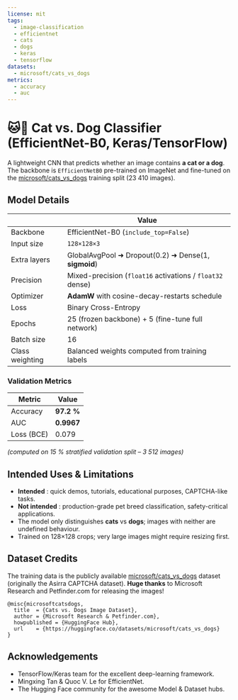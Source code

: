 ```yaml
---
license: mit
tags:
  - image-classification
  - efficientnet
  - cats
  - dogs
  - keras
  - tensorflow
datasets:
  - microsoft/cats_vs_dogs
metrics:
  - accuracy
  - auc
---
```


# 🐱🐶 Cat vs. Dog Classifier (EfficientNet-B0, Keras/TensorFlow)

A lightweight CNN that predicts whether an image contains **a cat or a dog**.
The backbone is `EfficientNetB0` pre-trained on ImageNet and fine-tuned on the
[microsoft/cats_vs_dogs](https://huggingface.co/datasets/microsoft/cats_vs_dogs)
training split (23 410 images).

## Model Details

|                         | Value |
|-------------------------|-------|
| Backbone                | EfficientNet-B0 (`include_top=False`) |
| Input size              | `128×128×3` |
| Extra layers            | GlobalAvgPool ➜ Dropout(0.2) ➜ Dense(1, **sigmoid**) |
| Precision               | Mixed-precision (`float16` activations / `float32` dense) |
| Optimizer               | **AdamW** with cosine-decay-restarts schedule |
| Loss                    | Binary Cross-Entropy |
| Epochs                  | 25 (frozen backbone) + 5 (fine-tune full network) |
| Batch size              | 16 |
| Class weighting         | Balanced weights computed from training labels |

### Validation Metrics

| Metric      | Value |
|-------------|-------|
| Accuracy    | **97.2 %** |
| AUC         | **0.9967** |
| Loss (BCE)  | 0.079 |

*(computed on 15 % stratified validation split – 3 512 images)*

## Intended Uses & Limitations

* **Intended** : quick demos, tutorials, educational purposes, CAPTCHA-like tasks.
* **Not intended** : production-grade pet breed classification, safety-critical
  applications.
* The model only distinguishes **cats** vs **dogs**; images with neither are
  undefined behaviour.
* Trained on 128×128 crops; very large images might require resizing first.

## Dataset Credits

The training data is the publicly available
[microsoft/cats_vs_dogs](https://huggingface.co/datasets/microsoft/cats_vs_dogs)
dataset (originally the Asirra CAPTCHA dataset). **Huge thanks** to Microsoft
Research and Petfinder.com for releasing the images!

```
@misc{microsoftcatsdogs,
  title  = {Cats vs. Dogs Image Dataset},
  author = {Microsoft Research & Petfinder.com},
  howpublished = {HuggingFace Hub},
  url    = {https://huggingface.co/datasets/microsoft/cats_vs_dogs}
}
```

## Acknowledgements

* TensorFlow/Keras team for the excellent deep-learning framework.
* Mingxing Tan & Quoc V. Le for EfficientNet.
* The Hugging Face community for the awesome Model & Dataset hubs.